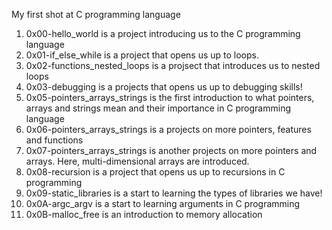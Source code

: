 My first shot at C programming language

1. 0x00-hello_world is a project introducing us to the C programming language
2. 0x01-if_else_while is a project that opens us up to loops.
3. 0x02-functions_nested_loops is a projsect that introduces us to nested loops
4. 0x03-debugging is a projects that opens us up to debugging skills!
5. 0x05-pointers_arrays_strings is the first introduction to what pointers, arrays and strings mean and their importance in C programming language
6. 0x06-pointers_arrays_strings is a projects on more pointers, features and functions
7. 0x07-pointers_arrays_strings is another projects on more pointers and arrays. Here, multi-dimensional arrays are introduced.
8. 0x08-recursion is a project that opens us up to recursions in C programming
9. 0x09-static_libraries is a start to learning the types of libraries we have!
10. 0x0A-argc_argv is a start to learning arguments in C programming
11. 0x0B-malloc_free is an introduction to memory allocation
